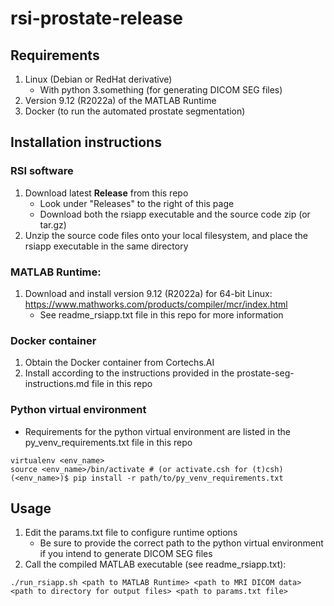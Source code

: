 # rsi-prostate-release

## Requirements
1. Linux (Debian or RedHat derivative)
   - With python 3.something (for generating DICOM SEG files)
3. Version 9.12 (R2022a) of the MATLAB Runtime
4. Docker (to run the automated prostate segmentation)

## Installation instructions
### RSI software
1. Download latest **Release** from this repo
      - Look under "Releases" to the right of this page
      - Download both the rsiapp executable and the source code zip (or tar.gz)
3. Unzip the source code files onto your local filesystem, and place the rsiapp executable in the same directory

### MATLAB Runtime:
1. Download and install version 9.12 (R2022a) for 64-bit Linux: https://www.mathworks.com/products/compiler/mcr/index.html
   - See readme_rsiapp.txt file in this repo for more information

### Docker container
1. Obtain the Docker container from Cortechs.AI
2. Install according to the instructions provided in the prostate-seg-instructions.md file in this repo

### Python virtual environment
- Requirements for the python virtual environment are listed in the py_venv_requirements.txt file in this repo
```
virtualenv <env_name>
source <env_name>/bin/activate # (or activate.csh for (t)csh)
(<env_name>)$ pip install -r path/to/py_venv_requirements.txt
```

## Usage
1. Edit the params.txt file to configure runtime options
   - Be sure to provide the correct path to the python virtual environment if you intend to generate DICOM SEG files
3. Call the compiled MATLAB executable (see readme_rsiapp.txt):
```
./run_rsiapp.sh <path to MATLAB Runtime> <path to MRI DICOM data> <path to directory for output files> <path to params.txt file>
```
